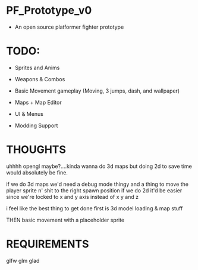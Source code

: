 # PF_Prototype_v0

* An open source platformer fighter prototype

# TODO:

* Sprites and Anims

* Weapons & Combos

* Basic Movement gameplay (Moving, 3 jumps, dash, and wallpaper)

* Maps + Map Editor

* UI & Menus

* Modding Support

# THOUGHTS

uhhhh opengl maybe?....kinda wanna do 3d maps but doing 2d to save time would absolutely be fine.

if we do 3d maps we'd need a debug mode thingy and a thing to move the player sprite n' shit to the right spawn position if we do 2d it'd be easier since we're locked to x and y axis instead of x y and z

i feel like the best thing to get done first is 3d model loading & map stuff

THEN basic movement with a placeholder sprite


# REQUIREMENTS

glfw glm glad